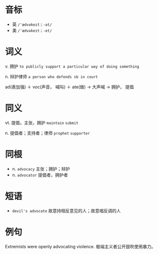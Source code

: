# 音标

- 英 `/'ædvəkeɪt；-ət/`
- 美 `/ˈædvəkeɪt；-et/`

# 词义

v. 拥护
`to publicly support a particular way of doing something`

n. 辩护律师
`a person who defends sb in court`



ad(表加强) ＋ voc(声音， 喊叫) ＋ ate(做) → 大声喊 → 拥护， 提倡

# 同义

vt. 提倡，主张，拥护
`maintain` `submit`

n. 提倡者；支持者；律师
`prophet` `supporter`

# 同根

- n. `advocacy` 主张；拥护；辩护
- n. `advocator` 提倡者，拥护者

# 短语

- `devil's advocate` 故意持相反意见的人；故意唱反调的人

# 例句

Extremists were openly advocating violence.
极端主义者公开鼓吹使用暴力。


